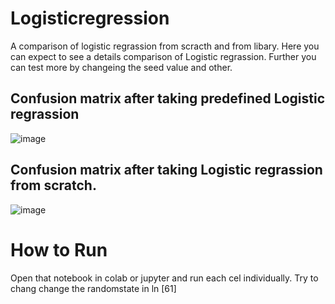 # Logisticregression
A comparison of logistic regrassion from scracth and from libary. 
Here you can expect to see a details comparison of Logistic regrassion. Further you can test more by changeing the seed value and other. 
## Confusion matrix after taking predefined Logistic regrassion
![image](https://github.com/dibya-89/Logisticregrassion/assets/19413511/108ad4a9-06e6-4d4f-ab83-4d853897e574)
## Confusion matrix after taking Logistic regrassion from scratch.
![image](https://github.com/dibya-89/Logisticregrassion/assets/19413511/ad00bd1d-867a-4e81-9a2b-546816afc192)
# How to Run
Open that notebook in colab or jupyter and run each cel individually. Try to chang change the randomstate in ln [61]
